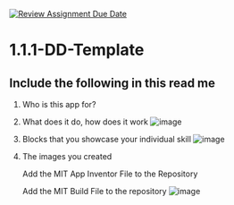 [![Review Assignment Due Date](https://classroom.github.com/assets/deadline-readme-button-22041afd0340ce965d47ae6ef1cefeee28c7c493a6346c4f15d667ab976d596c.svg)](https://classroom.github.com/a/KZRgrbJa)
# 1.1.1-DD-Template

## Include the following in this read me

1. Who is this app for?
1. What does it do, how does it work
![image](https://github.com/user-attachments/assets/9a3dc89a-fe81-4325-a54a-773b335a8d02)
1. Blocks that you showcase your individual skill  ![image](https://github.com/user-attachments/assets/a8a96e3f-fb73-47d3-b389-6cb85d54681c)

1. The images you created

   Add the MIT App Inventor File to the Repository

   Add the MIT Build File to the repository
   ![image](https://github.com/user-attachments/assets/be45fa0f-57c2-408c-97dc-2e61eebf5987)
